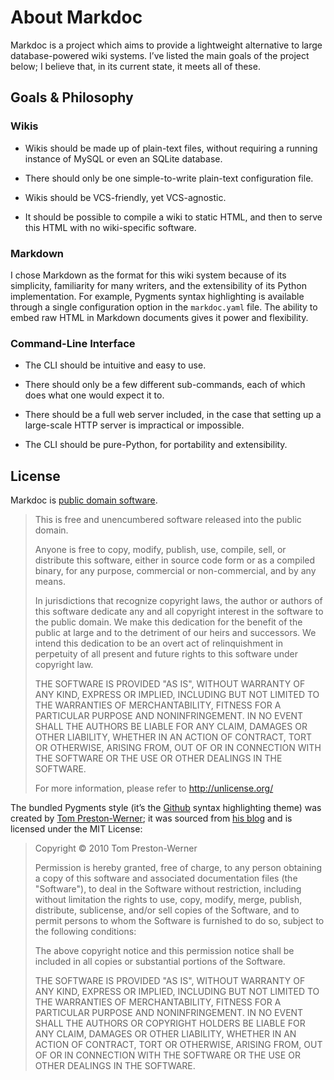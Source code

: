 # About Markdoc

Markdoc is a project which aims to provide a lightweight alternative to large
database-powered wiki systems. I’ve listed the main goals of the project below;
I believe that, in its current state, it meets all of these.


## Goals & Philosophy

### Wikis

*   Wikis should be made up of plain-text files, without requiring a running
    instance of MySQL or even an SQLite database.

*   There should only be one simple-to-write plain-text configuration file.

*   Wikis should be VCS-friendly, yet VCS-agnostic.

*   It should be possible to compile a wiki to static HTML, and then to serve
    this HTML with no wiki-specific software.


### Markdown

I chose Markdown as the format for this wiki system because of its simplicity,
familiarity for many writers, and the extensibility of its Python
implementation. For example, Pygments syntax highlighting is available through a
single configuration option in the `markdoc.yaml` file. The ability to embed raw
HTML in Markdown documents gives it power and flexibility.


### Command-Line Interface

*   The CLI should be intuitive and easy to use.

*   There should only be a few different sub-commands, each of which does what
    one would expect it to.

*   There should be a full web server included, in the case that setting up a
    large-scale HTTP server is impractical or impossible.

*   The CLI should be pure-Python, for portability and extensibility.


## License

Markdoc is [public domain software](http://unlicense.org/).

> This is free and unencumbered software released into the public domain.
> 
> Anyone is free to copy, modify, publish, use, compile, sell, or distribute
> this software, either in source code form or as a compiled binary, for any
> purpose, commercial or non-commercial, and by any means.
> 
> In jurisdictions that recognize copyright laws, the author or authors of this
> software dedicate any and all copyright interest in the software to the public
> domain. We make this dedication for the benefit of the public at large and to
> the detriment of our heirs and successors. We intend this dedication to be an
> overt act of relinquishment in perpetuity of all present and future rights to
> this software under copyright law.
> 
> THE SOFTWARE IS PROVIDED "AS IS", WITHOUT WARRANTY OF ANY KIND, EXPRESS OR
> IMPLIED, INCLUDING BUT NOT LIMITED TO THE WARRANTIES OF MERCHANTABILITY,
> FITNESS FOR A PARTICULAR PURPOSE AND NONINFRINGEMENT. IN NO EVENT SHALL THE
> AUTHORS BE LIABLE FOR ANY CLAIM, DAMAGES OR OTHER LIABILITY, WHETHER IN AN
> ACTION OF CONTRACT, TORT OR OTHERWISE, ARISING FROM, OUT OF OR IN CONNECTION
> WITH THE SOFTWARE OR THE USE OR OTHER DEALINGS IN THE SOFTWARE.
> 
> For more information, please refer to <http://unlicense.org/>


The bundled Pygments style (it’s the [Github][] syntax highlighting theme) was
created by [Tom Preston-Werner][]; it was sourced from [his blog][] and is
licensed under the MIT License:

  [github]: http://github.com/
  [tom preston-werner]: http://tom.preston-werner.com/
  [his blog]: http://github.com/mojombo/tpw/

> Copyright © 2010 Tom Preston-Werner
> 
> Permission is hereby granted, free of charge, to any person
> obtaining a copy of this software and associated documentation
> files (the "Software"), to deal in the Software without
> restriction, including without limitation the rights to use,
> copy, modify, merge, publish, distribute, sublicense, and/or sell
> copies of the Software, and to permit persons to whom the
> Software is furnished to do so, subject to the following
> conditions:
> 
> The above copyright notice and this permission notice shall be
> included in all copies or substantial portions of the Software.
> 
> THE SOFTWARE IS PROVIDED "AS IS", WITHOUT WARRANTY OF ANY KIND,
> EXPRESS OR IMPLIED, INCLUDING BUT NOT LIMITED TO THE WARRANTIES
> OF MERCHANTABILITY, FITNESS FOR A PARTICULAR PURPOSE AND
> NONINFRINGEMENT. IN NO EVENT SHALL THE AUTHORS OR COPYRIGHT
> HOLDERS BE LIABLE FOR ANY CLAIM, DAMAGES OR OTHER LIABILITY,
> WHETHER IN AN ACTION OF CONTRACT, TORT OR OTHERWISE, ARISING
> FROM, OUT OF OR IN CONNECTION WITH THE SOFTWARE OR THE USE OR
> OTHER DEALINGS IN THE SOFTWARE.
> 



